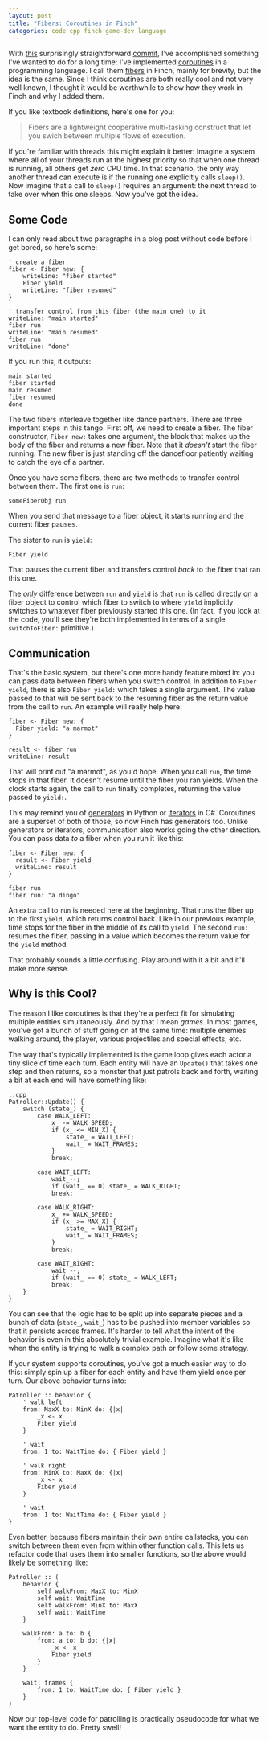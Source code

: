 ```yaml
---
layout: post
title: "Fibers: Coroutines in Finch"
categories: code cpp finch game-dev language
---
```

With [this](http://bitbucket.org/munificent/finch/changeset/1ae1817c9f23) surprisingly straightforward [commit](http://mercurial.selenic.com/wiki/Commit), I've accomplished
something I've wanted to do for a long time: I've implemented [coroutines](http://en.wikipedia.org/wiki/Coroutine)
in a programming language. I call them [fibers](http://en.wikipedia.org/wiki/Fiber_%28computer_science%29) in Finch, mainly for
brevity, but the idea is the same. Since I think coroutines are both really
cool and not very well known, I thought it would be worthwhile to show how
they work in Finch and why I added them.

If you like textbook definitions, here's one for you:

> Fibers are a lightweight cooperative multi-tasking construct that let you
swich between multiple flows of execution.

If you're familiar with threads this might explain it better: Imagine a system
where all of your threads run at the highest priority so that when one thread
is running, all others get *zero* CPU time. In that scenario, the only way
another thread can execute is if the running one explicitly calls `sleep()`.
Now imagine that a call to `sleep()` requires an argument: the next thread to
take over when this one sleeps. Now you've got the idea.

## Some Code

I can only read about two paragraphs in a blog post without code before I get
bored, so here's some:

```finch
' create a fiber
fiber <- Fiber new: {
    writeLine: "fiber started"
    Fiber yield
    writeLine: "fiber resumed"
}

' transfer control from this fiber (the main one) to it
writeLine: "main started"
fiber run
writeLine: "main resumed"
fiber run
writeLine: "done"
```

If you run this, it outputs:

```text
main started
fiber started
main resumed
fiber resumed
done
```

The two fibers interleave together like dance partners. There are three
important steps in this tango. First off, we need to create a fiber. The fiber
constructor, `Fiber new:` takes one argument, the block that makes up the body
of the fiber and returns a new fiber. Note that it *doesn't* start the fiber
running. The new fiber is just standing off the dancefloor patiently waiting
to catch the eye of a partner.

Once you have some fibers, there are two methods to transfer control between
them. The first one is `run`:

```finch
someFiberObj run
```

When you send that message to a fiber object, it starts running and the
current fiber pauses.

The sister to `run` is `yield`:

```finch
Fiber yield
```

That pauses the current fiber and transfers control *back* to the fiber that
ran this one.

The *only* difference between `run` and `yield` is that `run` is called
directly on a fiber object to control which fiber to switch to where `yield`
implicitly switches to whatever fiber previously started this one. (In fact,
if you look at the code, you'll see they're both implemented in terms of a
single `switchToFiber:` primitive.)

## Communication

That's the basic system, but there's one more handy feature mixed in: you can
pass data between fibers when you switch control. In addition to `Fiber
yield`, there is also `Fiber yield:` which takes a single argument. The value
passed to that will be sent back to the resuming fiber as the return value
from the call to `run`. An example will really help here:

```finch
fiber <- Fiber new: {
  Fiber yield: "a marmot"
}

result <- fiber run
writeLine: result
```

That will print out "a marmot", as you'd hope. When you call `run`, the time
stops in that fiber. It doesn't resume until the fiber you ran yields. When
the clock starts again, the call to `run` finally completes, returning the
value passed to `yield:`.

This may remind you of [generators](http://www.python.org/dev/peps/pep-0255/) in Python or [iterators](http://msdn.microsoft.com/en-us/library/9k7k7cf0%28VS.80%29.aspx) in C#.
Coroutines are a superset of both of those, so now Finch has generators too.
Unlike generators or iterators, communication also works going the other
direction. You can pass data *to* a fiber when you run it like this:

```finch
fiber <- Fiber new: {
  result <- Fiber yield
  writeLine: result
}

fiber run
fiber run: "a dingo"
```

An extra call to `run` is needed here at the beginning. That runs the fiber up
to the first `yield`, which returns control back. Like in our previous
example, time stops for the fiber in the middle of its call to `yield`. The
second `run:` resumes the fiber, passing in a value which becomes the return
value for the `yield` method.

That probably sounds a little confusing. Play around with it a bit and it'll
make more sense.

## Why is this Cool?

The reason I like coroutines is that they're a perfect fit for simulating
multiple entities simultaneously. And by that I mean *games*. In most games,
you've got a bunch of stuff going on at the same time: multiple enemies
walking around, the player, various projectiles and special effects, etc.

The way that's typically implemented is the game loop gives each actor a tiny
slice of time each turn. Each entity will have an `Update()` that takes one
step and then returns, so a monster that just patrols back and forth, waiting
a bit at each end will have something like:

    ::cpp
    Patroller::Update() {
        switch (state_) {
            case WALK_LEFT:
                x_ -= WALK_SPEED;
                if (x_ <= MIN_X) {
                    state_ = WAIT_LEFT;
                    wait_ = WAIT_FRAMES;
                }
                break;

            case WAIT_LEFT:
                wait_--;
                if (wait_ == 0) state_ = WALK_RIGHT;
                break;

            case WALK_RIGHT:
                x_ += WALK_SPEED;
                if (x_ >= MAX_X) {
                    state_ = WAIT_RIGHT;
                    wait_ = WAIT_FRAMES;
                }
                break;

            case WAIT_RIGHT:
                wait_--;
                if (wait_ == 0) state_ = WALK_LEFT;
                break;
        }
    }

You can see that the logic has to be split up into separate pieces and a bunch
of data (`state_`, `wait_`) has to be pushed into member variables so that it
persists across frames. It's harder to tell what the intent of the behavior is
even in this absolutely trivial example. Imagine what it's like when the
entity is trying to walk a complex path or follow some strategy.

If your system supports coroutines, you've got a much easier way to do this:
simply spin up a fiber for each entity and have them yield once per turn. Our
above behavior turns into:

```finch
Patroller :: behavior {
    ' walk left
    from: MaxX to: MinX do: {|x|
        _x <- x
        Fiber yield
    }

    ' wait
    from: 1 to: WaitTime do: { Fiber yield }

    ' walk right
    from: MinX to: MaxX do: {|x|
        _x <- x
        Fiber yield
    }

    ' wait
    from: 1 to: WaitTime do: { Fiber yield }
}
```

Even better, because fibers maintain their own entire callstacks, you can
switch between them even from within other function calls. This lets us
refactor code that uses them into smaller functions, so the above would likely
be something like:

```finch
Patroller :: (
    behavior {
        self walkFrom: MaxX to: MinX
        self wait: WaitTime
        self walkFrom: MinX to: MaxX
        self wait: WaitTime
    }

    walkFrom: a to: b {
        from: a to: b do: {|x|
            _x <- x
            Fiber yield
        }
    }

    wait: frames {
        from: 1 to: WaitTime do: { Fiber yield }
    }
)
```

Now our top-level code for patrolling is practically pseudocode for what we
want the entity to do. Pretty swell!
